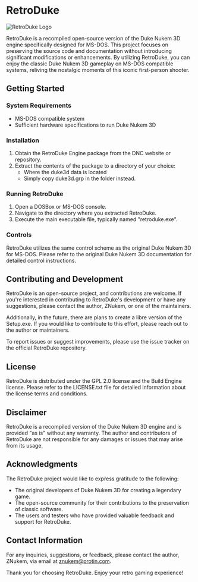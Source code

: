 # RetroDuke 

![RetroDuke Logo](path/to/logo.png)

RetroDuke is a recompiled open-source version of the Duke Nukem 3D engine specifically designed for MS-DOS. This project focuses on preserving the source code and documentation without introducing significant modifications or enhancements. By utilizing RetroDuke, you can enjoy the classic Duke Nukem 3D gameplay on MS-DOS compatible systems, reliving the nostalgic moments of this iconic first-person shooter.

## Getting Started

### System Requirements

- MS-DOS compatible system
- Sufficient hardware specifications to run Duke Nukem 3D

### Installation

1. Obtain the RetroDuke Engine package from the DNC website or repository.
2. Extract the contents of the package to a directory of your choice:
   - Where the duke3d data is located
   - Simply copy duke3d.grp in the folder instead.

### Running RetroDuke

1. Open a DOSBox or MS-DOS console.
2. Navigate to the directory where you extracted RetroDuke.
3. Execute the main executable file, typically named "retroduke.exe".

### Controls

RetroDuke utilizes the same control scheme as the original Duke Nukem 3D for MS-DOS. Please refer to the original Duke Nukem 3D documentation for detailed control instructions.

## Contributing and Development

RetroDuke is an open-source project, and contributions are welcome. If you're interested in contributing to RetroDuke's development or have any suggestions, please contact the author, ZNukem, or one of the maintainers.

Additionally, in the future, there are plans to create a libre version of the Setup.exe. If you would like to contribute to this effort, please reach out to the author or maintainers.

To report issues or suggest improvements, please use the issue tracker on the official RetroDuke repository. 

## License

RetroDuke is distributed under the GPL 2.0 license and the Build Engine license. Please refer to the LICENSE.txt file for detailed information about the license terms and conditions.

## Disclaimer

RetroDuke is a recompiled version of the Duke Nukem 3D engine and is provided "as is" without any warranty. The author and contributors of RetroDuke are not responsible for any damages or issues that may arise from its usage.

## Acknowledgments

The RetroDuke project would like to express gratitude to the following:

- The original developers of Duke Nukem 3D for creating a legendary game.
- The open-source community for their contributions to the preservation of classic software.
- The users and testers who have provided valuable feedback and support for RetroDuke.

## Contact Information

For any inquiries, suggestions, or feedback, please contact the author, ZNukem, via email at znukem@protin.com.

Thank you for choosing RetroDuke. Enjoy your retro gaming experience!
